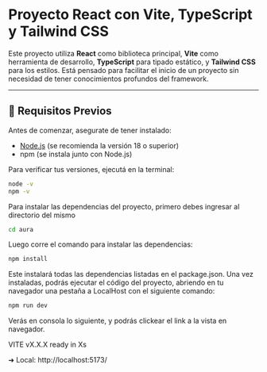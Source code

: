 # Proyecto React con Vite, TypeScript y Tailwind CSS

Este proyecto utiliza **React** como biblioteca principal, **Vite** como herramienta de desarrollo, **TypeScript** para tipado estático, y **Tailwind CSS** para los estilos. Está pensado para facilitar el inicio de un proyecto sin necesidad de tener conocimientos profundos del framework.

---

## 🧰 Requisitos Previos

Antes de comenzar, asegurate de tener instalado:

- [Node.js](https://nodejs.org/) (se recomienda la versión 18 o superior)
- npm (se instala junto con Node.js)

Para verificar tus versiones, ejecutá en la terminal:

```bash
node -v
npm -v
```

Para instalar las dependencias del proyecto, primero debes ingresar al directorio del mismo

```bash
cd aura
```

Luego corre el comando para instalar las dependencias:
```bash
npm install
```

Este instalará todas las dependencias listadas en el package.json.
Una vez instaladas, podrás ejecutar el código del proyecto, abriendo en tu navegador una pestaña a LocalHost con el siguiente comando:
```bash
npm run dev
```
Verás en consola lo siguiente, y podrás clickear el link a la vista en navegador.

VITE vX.X.X  ready in Xs

➜  Local:   http://localhost:5173/

